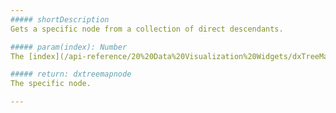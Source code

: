 ```yaml
---
##### shortDescription
Gets a specific node from a collection of direct descendants.

##### param(index): Number
The [index](/api-reference/20%20Data%20Visualization%20Widgets/dxTreeMap/6%20Node/2%20Fields/index.md '/Documentation/ApiReference/Data_Visualization_Widgets/dxTreeMap/Node/Fields/#index') of the desired node in the array of child nodes.

##### return: dxtreemapnode
The specific node.

---
```

